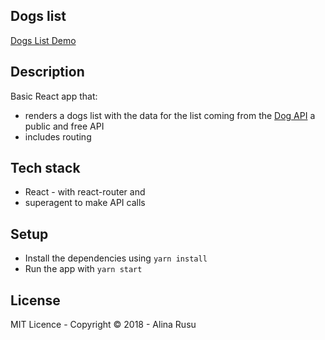 ## Dogs list
[Dogs List Demo](https://cranky-panini-eacdff.netlify.com/)

## Description
Basic React app that:
* renders a dogs list with the data for the list coming from the [Dog API](https://dog.ceo/dog-api/documentation/) a public and free API
* includes routing

## Tech stack
* React - with react-router and
* superagent to make API calls

## Setup 
* Install the dependencies using `yarn install`
* Run the app with `yarn start`

## License
MIT Licence - Copyright &copy; 2018 - Alina Rusu
